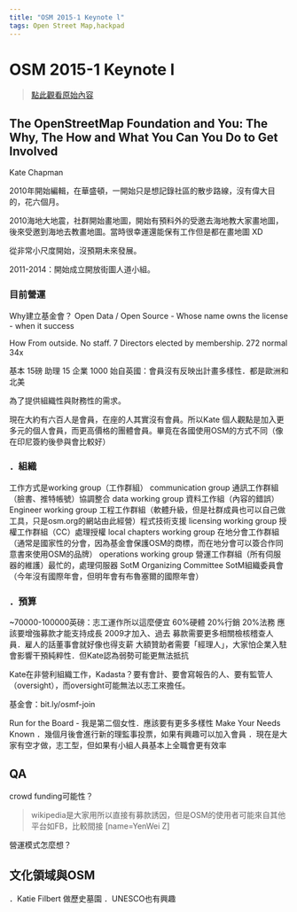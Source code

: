 ```yaml
---
title: "OSM 2015-1 Keynote l"
tags: Open Street Map,hackpad
---
```


# OSM 2015-1 Keynote l

> [點此觀看原始內容](https://g0v.hackpad.tw/r0o1lkIQpDo)

## The OpenStreetMap Foundation and You: The Why, The How and What You Can You Do to Get Involved

Kate Chapman

2010年開始編輯，在華盛頓，一開始只是想記錄社區的散步路線，沒有偉大目的，花六個月。

2010海地大地震，社群開始畫地圖，開始有預料外的受邀去海地教大家畫地圖，後來受邀到海地去教畫地圖。當時很幸運還能保有工作但是都在畫地圖 XD

從非常小尺度開始，沒預期未來發展。

2011-2014：開始成立開放街圖人道小組。


### 目前營運


Why建立基金會？
Open Data / Open Source - Whose name owns the license - when it success

How
From outside. No staff. 7 Directors elected by membership.
272 normal
34x

基本 15磅
助理 15
企業 1000
始自英國：會員沒有反映出計畫多樣性．都是歐洲和北美

為了提供組織性與財務性的需求。

現在大約有六百人是會員，在座的人其實沒有會員。所以Kate 個人觀點是加入更多元的個人會員，而更高價格的團體會員。畢竟在各國使用OSM的方式不同（像在印尼簽約後參與會比較好）

### ．組織

工作方式是working group（工作群組）
communication group 通訊工作群組（臉書、推特帳號）協調整合
data working group 資料工作組（內容的錯誤）
Engineer working group 工程工作群組（軟體升級，但是社群成員也可以自己做工具，只是osm.org的網站由此經營）程式技術支援
licensing working group 授權工作群組（CC）處理授權
local chapters working group 在地分會工作群組（通常是國家性的分會，因為基金會保護OSM的商標，而在地分會可以簽合作同意書來使用OSM的品牌）
operations working group 營運工作群組（所有伺服器的維護）最忙的，處理伺服器
SotM Organizing Committee SotM組織委員會（今年沒有國際年會，但明年會有布魯塞爾的國際年會）

### ．預算

~70000-100000英磅：志工運作所以這麼便宜
60%硬體
20%行銷
20%法務
應該要增強募款才能支持成長
2009才加入、過去
募款需要更多相關檢核稽查人員．雇人的話董事會就好像也得支薪
大額贊助者需要「經理人」，大家怕企業入駐會影響干預純粹性．但Kate認為弱勢可能更無法抵抗

Kate在非營利組織工作，Kadasta？要有會計、要會寫報告的人、要有監管人（oversight），而oversight可能無法以志工來擔任。

基金會：bit.ly/osmf-join

Run for the Board - 我是第二個女性．應該要有更多多樣性
Make Your Needs Known
．幾個月後會進行新的理監事投票，如果有興趣可以加入會員
．現在是大家有空才做，志工型，但如果有小組人員基本上全職會更有效率

## QA

crowd funding可能性？
> wikipedia是大家用所以直接有募款誘因，但是OSM的使用者可能來自其他平台如FB，比較間接
> [name=YenWei Z]

營運模式怎麼想？


## 文化領域與OSM

．Katie Filbert 做歷史墓園
．UNESCO也有興趣


